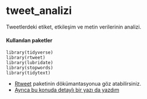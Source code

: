 # tweet_analizi
Tweetlerdeki etiket, etkileşim ve metin verilerinin analizi.

#### Kullanılan paketler

```{r}
library(tidyverse) 
library(rtweet)
library(lubridate)
library(stopwords)
library(tidytext)
```
* [Rtweet](https://rtweet.info/index.html) paketinin dökümantasyonua göz atabilirsiniz.
* [Ayrıca bu konuda detaylı bir yazı da yazdım](https://www.newslabturkey.org/r-ile-tweet-verisi-nasil-cekilir-ve-analiz-edilir/)
